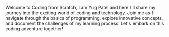 Welcome to Coding from Scratch, I am Yug Patel and here 
I'll share my journey into the exciting world of coding and 
technology. Join me as I navigate through the basics 
of programming, explore innovative concepts, and document 
the challenges of my learning process. Let's embark on 
this coding adventure together!

